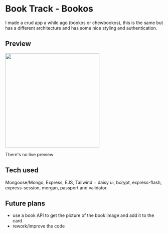 # Book Track - Bookos

I made a crud app a while ago (bookos or chewbookos), this is the same but has a different architecture and has some nice styling and authentication.

## Preview

<img src="https://ik.imagekit.io/a8p7pl7hs/git-previews/mvc_wkpMoLB5E.gif?ik-sdk-version=javascript-1.4.3&updatedAt=1662250813715" width='300'>

There's no live preview 

## Tech used

Mongoose/Mongo, Express, EJS, Tailwind + daisy ui, bcrypt, express-flash, express-session, morgan, passport and validator.

## Future plans

- use a book API to get the picture of the book image and add it to the card
- rework/improve the code
